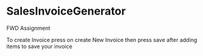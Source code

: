# SalesInvoiceGenerator
FWD Assignment

To create Invoice press on create New Invoice then press save after adding items to save your invoice
